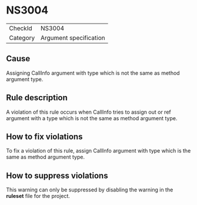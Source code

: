 ﻿# NS3004

<table>
<tr>
  <td>CheckId</td>
  <td>NS3004</td>
</tr>
<tr>
  <td>Category</td>
  <td>Argument specification</td>
</tr>
</table>

## Cause

Assigning CallInfo argument with type which is not the same as method argument type.

## Rule description

A violation of this rule occurs when CallInfo tries to assign out or ref argument with a type which is not the same as method argument type.

## How to fix violations

To fix a violation of this rule, assign CallInfo argument with type which is the same as method argument type.

## How to suppress violations

This warning can only be suppressed by disabling the warning in the **ruleset** file for the project.
